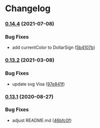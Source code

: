 # Changelog

### [0.14.4](https://www.github.com/pagarme/emblematic-icons/compare/v0.14.3...v0.14.4) (2021-07-08)


### Bug Fixes

* add currentColor to DollarSign ([5b4107b](https://www.github.com/pagarme/emblematic-icons/commit/5b4107bb1090f5d33ea8d689c32a72514a67c098))

### [0.13.2](https://www.github.com/pagarme/emblematic-icons/compare/v0.13.1...v0.13.2) (2021-03-08)


### Bug Fixes

* update svg Visa ([97e841f](https://www.github.com/pagarme/emblematic-icons/commit/97e841f377f5130900a0c368aaf2b7f22c0b2b46))

### [0.13.1](https://www.github.com/pagarme/emblematic-icons/compare/v0.13.0...v0.13.1) (2020-08-27)


### Bug Fixes

* adjust README.md ([46bfc0f](https://www.github.com/pagarme/emblematic-icons/commit/46bfc0f4dcff7e453028761a5e0f0821ac10a20a))
